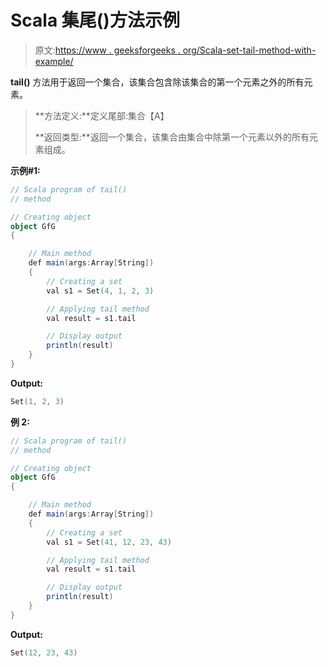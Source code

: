 # Scala 集尾()方法示例

> 原文:[https://www . geeksforgeeks . org/Scala-set-tail-method-with-example/](https://www.geeksforgeeks.org/scala-set-tail-method-with-example/)

**tail()** 方法用于返回一个集合，该集合包含除该集合的第一个元素之外的所有元素。

> **方法定义:**定义尾部:集合【A】
> 
> **返回类型:**返回一个集合，该集合由集合中除第一个元素以外的所有元素组成。

**示例#1:**

```scala
// Scala program of tail() 
// method 

// Creating object 
object GfG 
{ 

    // Main method 
    def main(args:Array[String]) 
    { 
        // Creating a set 
        val s1 = Set(4, 1, 2, 3) 

        // Applying tail method 
        val result = s1.tail

        // Display output
        println(result)
    } 
} 
```

**Output:**

```scala
Set(1, 2, 3)

```

**例 2:**

```scala
// Scala program of tail() 
// method 

// Creating object 
object GfG 
{ 

    // Main method 
    def main(args:Array[String]) 
    { 
        // Creating a set 
        val s1 = Set(41, 12, 23, 43) 

        // Applying tail method 
        val result = s1.tail

        // Display output
        println(result)
    } 
} 
```

**Output:**

```scala
Set(12, 23, 43)

```